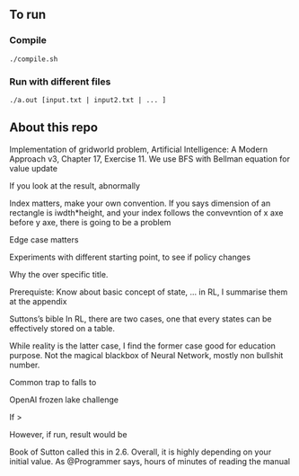 ## To run
### Compile
`./compile.sh`
### Run with different files
`./a.out [input.txt | input2.txt | ... ]`

## About this repo
Implementation of gridworld problem, Artificial Intelligence: A Modern Approach v3, Chapter 17, Exercise 11.
We use BFS with Bellman equation for value update

If you look at the result, abnormally

Index matters, make your own convention. If you says dimension of an rectangle is iwdth*height, and your index follows the convevntion of x axe before y axe, there is going to be a problem

Edge case matters

Experiments with different starting point, to see if policy changes

Why the over specific title.

Prerequiste: Know about basic concept of state, … in RL, I summarise them at the appendix

Suttons’s bible In RL, there are two cases, one that every states can be effectively stored on a table.

While reality is the latter case, I find the former case good for education purpose. Not the magical blackbox of Neural Network, mostly non bullshit number.

Common trap to falls to

OpenAI frozen lake challenge

If > 


However, if run, result would be


Book of Sutton called this in 2.6. Overall, it is highly depending on your initial value. As @Programmer says, hours of minutes of reading the manual
